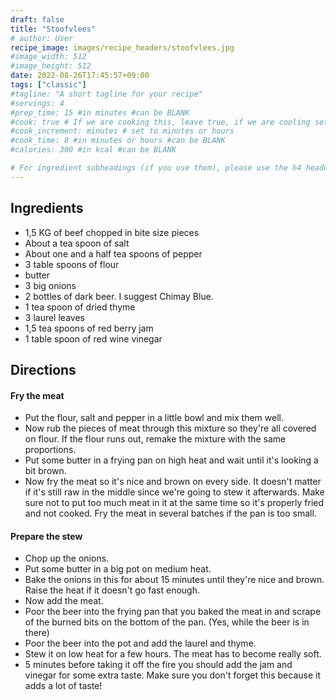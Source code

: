```yaml
---
draft: false
title: "Stoofvlees"
# author: User
recipe_image: images/recipe_headers/stoofvlees.jpg
#image_width: 512
#image_height: 512
date: 2022-08-26T17:45:57+09:00
tags: ["classic"]
#tagline: "A short tagline for your recipe"
#servings: 4
#prep_time: 15 #in minutes #can be BLANK
#cook: true # If we are cooking this, leave true, if we are cooling set to false
#cook_increment: minutes # set to minutes or hours
#cook_time: 8 #in minutes or hours #can be BLANK
#calories: 300 #in kcal #can be BLANK

# For ingredient subheadings (if you use them), please use the h4 header.  For print view I have those elements targeted
---
```


## Ingredients

* 1,5 KG of beef chopped in bite size pieces
* About a tea spoon of salt
* About one and a half tea spoons of pepper
* 3 table spoons of flour
* butter
* 3 big onions
* 2 bottles of dark beer. I suggest Chimay Blue.
* 1 tea spoon of dried thyme
* 3 laurel leaves
* 1,5 tea spoons of red berry jam
* 1 table spoon of red wine vinegar

## Directions

#### Fry the meat

* Put the flour, salt and pepper in a little bowl and mix them well.
* Now rub the pieces of meat through this mixture so they're all covered on flour. If the flour runs out, remake the mixture with the same proportions.
* Put some butter in a frying pan on high heat and wait until it's looking a bit brown.
* Now fry the meat so it's nice and brown on every side. It doesn't matter if it's still raw in the middle since we're going to stew it afterwards. Make sure not to put too much meat in it at the same time so it's properly fried and not cooked. Fry the meat in several batches if the pan is too small.

#### Prepare the stew

* Chop up the onions.
* Put some butter in a big pot on medium heat.
* Bake the onions in this for about 15 minutes until they're nice and brown. Raise the heat if it doesn't go fast enough.
* Now add the meat.
* Poor the beer into the frying pan that you baked the meat in and scrape of the burned bits on the bottom of the pan. (Yes, while the beer is in there)
* Poor the beer into the pot and add the laurel and thyme.
* Stew it on low heat for a few hours. The meat has to become really soft.
* 5 minutes before taking it off the fire you should add the jam and vinegar for some extra taste. Make sure you don't forget this because it adds a lot of taste!
